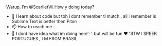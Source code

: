  -Warup, I’m @ScarlletVii.How y doing today?
- 🌱 I learn about code but tbh i dont remember ti mutch , all i remember is Sublime Text is better then Piton 
- 📫 How to reach me ...
- 💞️ I dont have idea what im doing here'-'. but will be fun ♥
'BTW I SPEEK PORTUGUES , I M FROM BRASIL

<!---
ScarlletVii/ScarlletVii is a ✨ special ✨ repository because its `README.md` (this file) appears on your GitHub profile.
You can click the Preview link to take a look at your changes.
--->
